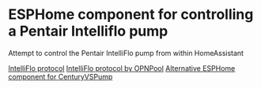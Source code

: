 # ESPHome component for controlling a Pentair Intelliflo pump

Attempt to control the Pentair IntelliFlo pump from within HomeAssistant

[IntelliFlo protocol](https://www.yoctopuce.com/EN/article/controlling-an-intelliflo-pump-from-home-assistant)
[IntelliFlo protocol by OPNPool](https://coertvonk.com/sw/embedded/opnpool-design/protocol-31965)
[Alternative ESPHome component for CenturyVSPump](https://github.com/gazoodle/CenturyVSPump)

